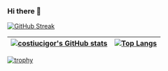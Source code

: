### Hi there 👋

<!--
**costiucigor/costiucigor** is a ✨ _special_ ✨ repository because its `README.md` (this file) appears on your GitHub profile.

Here are some ideas to get you started:

- 🔭 I’m currently working on ...
- 🌱 I’m currently learning ...
- 👯 I’m looking to collaborate on ...
- 🤔 I’m looking for help with ...
- 💬 Ask me about ...
- 📫 How to reach me: ...
- 😄 Pronouns: ...
- ⚡ Fun fact: ...
-->

[![GitHub Streak](http://github-readme-streak-stats.herokuapp.com?user=costiucigor)](https://git.io/streak-stats)

| [![costiucigor's GitHub stats](https://github-readme-stats.vercel.app/api?username=costiucigor)](https://github.com/anuraghazra/github-readme-stats) | [![Top Langs](https://github-readme-stats.vercel.app/api/top-langs/?username=costiucigor)](https://github.com/anuraghazra/github-readme-stats) |
| --- | --- |

[![trophy](https://github-profile-trophy.vercel.app/?username=costiucigor)](https://github.com/ryo-ma/github-profile-trophy)

